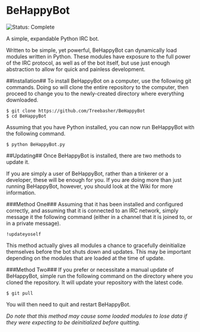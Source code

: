 # BeHappyBot
![Status: Complete](https://img.shields.io/badge/Status-Complete-green.svg)

A simple, expandable Python IRC bot.

Written to be simple, yet powerful, BeHappyBot can dynamically load modules written in Python. These modules have exposure to the full power of the IRC protocol, as well as of the bot itself, but use just enough abstraction to allow for quick and painless development.

##Installation##
To install BeHappyBot on a computer, use the following git commands. Doing so will clone the entire repository to the computer, then proceed to change you to the newly-created directory where everything downloaded.

    $ git clone https://github.com/Treebasher/BeHappyBot
    $ cd BeHappyBot

Assuming that you have Python installed, you can now run BeHappyBot with the following command.

    $ python BeHappyBot.py

##Updating##
Once BeHappyBot is installed, there are two methods to update it.

If you are simply a user of BeHappyBot, rather than a tinkerer or a developer, these will be enough for you. If you are doing more than just running BeHappyBot, however, you should look at the Wiki for more information.

###Method One###
Assuming that it has been installed and configured correctly, and assuming that it is connected to an IRC network, simply message it the following command (either in a channel that it is joined to, or in a private message).

    !updateyoself

This method actually gives all modules a chance to gracefully deinitialize themselves before the bot shuts down and updates. This may be important depending on the modules that are loaded at the time of update.

###Method Two###
If you prefer or necessitate a manual update of BeHappyBot, simple run the following command on the directory where you cloned the repository. It will update your repository with the latest code.

    $ git pull

You will then need to quit and restart BeHappyBot.

*Do note that this method may cause some loaded modules to lose data if they were expecting to be deinitialized before quitting.*
